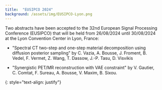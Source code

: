```yaml
---
title:  "EUSIPCO 2024"
background: /assets/img/EUSIPCO-Lyon.png
---
```

Two abstracts have been accepted to the 32nd European Signal Processing Conference (EUSIPCO) that will be held from 26/08/2024 until 30/08/2024 at the Lyon Convention Center in Lyon, France:

- "Spectral CT two-step and one-step material decomposition using diffusion posterior sampling" by C. Vazia, A. Bousse, J. Froment, B. Vedel, F. Vermet, Z. Wang, T. Dassow, J.-P. Tasu, D. Visvikis

- "Synergistic PET/MR reconstruction with VAE constraint" by V. Gautier, C. Comtat, F. Sureau, A. Bousse, V. Maxim, B. Sixou.


{: style="text-align: justify"}
